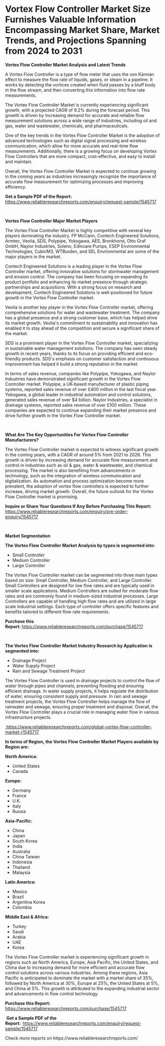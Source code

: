 <p><h1>Vortex Flow Controller Market Size Furnishes Valuable Information Encompassing Market Share, Market Trends, and Projections Spanning from 2024 to 2031</h1></p><p><strong>Vortex Flow Controller Market Analysis and Latest Trends</strong></p>
<p><p>A Vortex Flow Controller is a type of flow meter that uses the von Kármán effect to measure the flow rate of liquids, gases, or steam in a pipeline. It works by detecting the vortices created when fluid passes by a bluff body in the flow stream, and then converting this information into flow rate measurements.</p><p>The Vortex Flow Controller Market is currently experiencing significant growth, with a projected CAGR of 9.2% during the forecast period. This growth is driven by increasing demand for accurate and reliable flow measurement solutions across a wide range of industries, including oil and gas, water and wastewater, chemicals, and pharmaceuticals.</p><p>One of the key trends in the Vortex Flow Controller Market is the adoption of advanced technologies such as digital signal processing and wireless communication, which allow for more accurate and real-time flow measurements. Additionally, there is a growing focus on developing Vortex Flow Controllers that are more compact, cost-effective, and easy to install and maintain.</p><p>Overall, the Vortex Flow Controller Market is expected to continue growing in the coming years as industries increasingly recognize the importance of accurate flow measurement for optimizing processes and improving efficiency.</p></p>
<p><strong>Get a Sample PDF of the Report:&nbsp;</strong> <a href="https://www.reliableresearchreports.com/enquiry/request-sample/1545717">https://www.reliableresearchreports.com/enquiry/request-sample/1545717</a></p>
<p>&nbsp;</p>
<p><strong>Vortex Flow Controller Major Market Players</strong></p>
<p><p>The Vortex Flow Controller Market is highly competitive with several key players dominating the industry. FP McCann, Contech Engineered Solutions, Armtec, Veolia, SDS, Polypipe, Yokogawa, AES, Bronkhorst, Otto Graf GmbH, Naylor Industries, Soleno, Edincare Pumps, ESEP Environmental Technologies, CubicM3, WTBurden, and SEL Environmental are some of the major players in the market.</p><p>Contech Engineered Solutions is a leading player in the Vortex Flow Controller market, offering innovative solutions for stormwater management and erosion control. The company has been focusing on expanding its product portfolio and enhancing its market presence through strategic partnerships and acquisitions. With a strong focus on research and development, Contech Engineered Solutions is well-positioned for future growth in the Vortex Flow Controller market.</p><p>Veolia is another key player in the Vortex Flow Controller market, offering comprehensive solutions for water and wastewater treatment. The company has a global presence and a strong customer base, which has helped drive its market growth. Veolia's commitment to sustainability and innovation has enabled it to stay ahead of the competition and secure a significant share of the market.</p><p>SDS is a prominent player in the Vortex Flow Controller market, specializing in sustainable water management solutions. The company has seen steady growth in recent years, thanks to its focus on providing efficient and eco-friendly products. SDS's emphasis on customer satisfaction and continuous improvement has helped it build a strong reputation in the market.</p><p>In terms of sales revenue, companies like Polypipe, Yokogawa, and Naylor Industries have demonstrated significant growth in the Vortex Flow Controller market. Polypipe, a UK-based manufacturer of plastic piping systems, reported sales revenue of over £400 million in the last fiscal year. Yokogawa, a global leader in industrial automation and control solutions, generated sales revenue of over $4 billion. Naylor Industries, a specialist in drainage systems, reported sales revenue of over £100 million. These companies are expected to continue expanding their market presence and drive further growth in the Vortex Flow Controller market.</p></p>
<p>&nbsp;</p>
<p><strong>What Are The Key Opportunities For Vortex Flow Controller Manufacturers?</strong></p>
<p><p>The Vortex Flow Controller market is expected to witness significant growth in the coming years, with a CAGR of around 5% from 2021 to 2026. This growth is driven by increasing demand for accurate flow measurement and control in industries such as oil & gas, water & wastewater, and chemical processing. The market is also benefiting from advancements in technology, such as the integration of wireless communication and digitalization. As automation and process optimization become more prevalent, the adoption of vortex flow controllers is expected to further increase, driving market growth. Overall, the future outlook for the Vortex Flow Controller market is promising.</p></p>
<p><strong>Inquire or Share Your Questions If Any Before Purchasing This Report:</strong> <a href="https://www.reliableresearchreports.com/enquiry/pre-order-enquiry/1545717">https://www.reliableresearchreports.com/enquiry/pre-order-enquiry/1545717</a></p>
<p>&nbsp;</p>
<p><strong>Market Segmentation</strong></p>
<p><strong>The Vortex Flow Controller Market Analysis by types is segmented into:</strong></p>
<p><ul><li>Small Controller</li><li>Medium Controller</li><li>Large Controller</li></ul></p>
<p><p>The Vortex Flow Controller market can be segmented into three main types based on size: Small Controller, Medium Controller, and Large Controller. Small Controllers are designed for low flow rates and are typically used in smaller scale applications. Medium Controllers are suited for moderate flow rates and are commonly found in medium-sized industrial processes. Large Controllers are capable of handling high flow rates and are utilized in large scale industrial settings. Each type of controller offers specific features and benefits tailored to different flow rate requirements.</p></p>
<p><strong>Purchase this Report:&nbsp;</strong><a href="https://www.reliableresearchreports.com/purchase/1545717">https://www.reliableresearchreports.com/purchase/1545717</a></p>
<p>&nbsp;</p>
<p><strong>The Vortex Flow Controller Market Industry Research by Application is segmented into:</strong></p>
<p><ul><li>Drainage Project</li><li>Water Supply Project</li><li>Rain and Sewage Treatment Project</li></ul></p>
<p><p>The Vortex Flow Controller is used in drainage projects to control the flow of water through pipes and channels, preventing flooding and ensuring efficient drainage. In water supply projects, it helps regulate the distribution of water, ensuring consistent supply and pressure. In rain and sewage treatment projects, the Vortex Flow Controller helps manage the flow of rainwater and sewage, ensuring proper treatment and disposal. Overall, the Vortex Flow Controller plays a crucial role in managing water flow in various infrastructure projects.</p></p>
<p><a href="https://www.reliableresearchreports.com/global-vortex-flow-controller-market-r1545717">&nbsp;https://www.reliableresearchreports.com/global-vortex-flow-controller-market-r1545717</a></p>
<p><strong>In terms of Region, the Vortex Flow Controller Market Players available by Region are:</strong></p>
<p>
    <p> <strong> North America: </strong>
        <ul>
            <li>United States</li>
            <li>Canada</li>
        </ul>
        </p> 
    <p> <strong> Europe: </strong>
        <ul>
            <li>Germany</li>
            <li>France</li>
            <li>U.K.</li>
            <li>Italy</li>
            <li>Russia</li>
        </ul>
        </p> 
    <p> <strong> Asia-Pacific: </strong>
        <ul>
            <li>China</li>
            <li>Japan</li>
            <li>South Korea</li>
            <li>India</li>
            <li>Australia</li>
            <li>China Taiwan</li>
            <li>Indonesia</li>
            <li>Thailand</li>
            <li>Malaysia</li>
        </ul>
        </p> 
    <p> <strong> Latin America: </strong>
        <ul>
            <li>Mexico</li>
            <li>Brazil</li>
            <li>Argentina Korea</li>
            <li>Colombia</li>
        </ul>
        </p> 
    <p> <strong> Middle East & Africa: </strong>
        <ul>
            <li>Turkey</li>
            <li>Saudi</li>
            <li>Arabia</li>
            <li>UAE</li>
            <li>Korea</li>
        </ul>
    </p>
    </p>
<p><p>The Vortex Flow Controller market is experiencing significant growth in regions such as North America, Europe, Asia Pacific, the United States, and China due to increasing demand for more efficient and accurate flow control solutions across various industries. Among these regions, Asia Pacific is anticipated to dominate the market with a market share of 35%, followed by North America at 30%, Europe at 25%, the United States at 5%, and China at 5%. This growth is attributed to the expanding industrial sector and advancements in flow control technology.</p></p>
<p><strong>Purchase this Report: </strong><a href="https://www.reliableresearchreports.com/purchase/1545717">https://www.reliableresearchreports.com/purchase/1545717</a></p>
<p>&nbsp;<strong>Get a Sample PDF of the Report:&nbsp;&nbsp;</strong><a href="https://www.reliableresearchreports.com/enquiry/request-sample/1545717">https://www.reliableresearchreports.com/enquiry/request-sample/1545717</a></p>
<p><strong></strong></p>
<p>Check more reports on https://www.reliableresearchreports.com/</p>